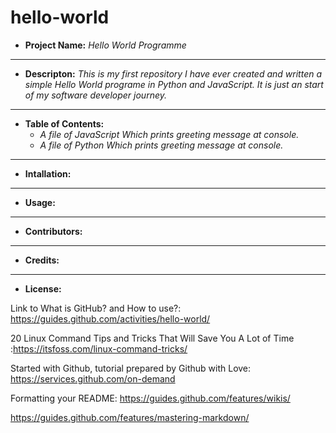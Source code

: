 # hello-world

* **Project Name:** _Hello World Programme_
---
* **Descripton:** _This is my first repository I have ever created and written a simple Hello World programe in Python and JavaScript. It is just an start of my software developer journey._

---
* **Table of Contents:**
  * _A file of JavaScript Which prints greeting message at console._
  * _A file of Python Which prints greeting message at console._
---
* **Intallation:**

---
* **Usage:**

---
* **Contributors:**

---
* **Credits:**

---
* **License:**


Link to What is GitHub? and How to use?: https://guides.github.com/activities/hello-world/

20 Linux Command Tips and Tricks That Will Save You A Lot of Time :https://itsfoss.com/linux-command-tricks/

Started with Github, tutorial prepared by Github with Love: https://services.github.com/on-demand

Formatting your README: https://guides.github.com/features/wikis/

https://guides.github.com/features/mastering-markdown/
